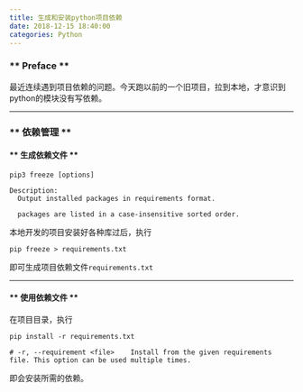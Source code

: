 ```yaml
---
title: 生成和安装python项目依赖
date: 2018-12-15 18:40:00
categories: Python
---
```


### ** Preface **

最近连续遇到项目依赖的问题。今天跑以前的一个旧项目，拉到本地，才意识到python的模块没有写依赖。

**********************

### ** 依赖管理 **

#### ** 生成依赖文件 **

```
pip3 freeze [options]

Description:
  Output installed packages in requirements format.

  packages are listed in a case-insensitive sorted order.
```


本地开发的项目安装好各种库过后，执行

```
pip freeze > requirements.txt
```

即可生成项目依赖文件`requirements.txt`

***********************

#### ** 使用依赖文件 **

在项目目录，执行

```
pip install -r requirements.txt

# -r, --requirement <file>    Install from the given requirements file. This option can be used multiple times.
```

即会安装所需的依赖。